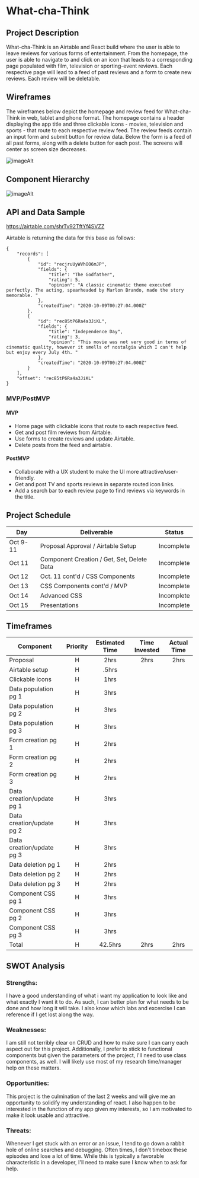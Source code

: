 # What-cha-Think

## Project Description

What-cha-Think is an Airtable and React build where the user is able to leave reviews for various forms of entertainment. From the homepage, the user is able to navigate to and click on an icon that leads to a corresponding page populated with film, television or sporting-event reviews. Each respective page will lead to a feed of past reviews and a form to create new reviews. Each review will be deletable.

## Wireframes

The wireframes below depict the homepage and review feed for What-cha-Think in web, tablet and phone format. The homepage contains a header displaying the app title and three clickable icons - movies, television and sports - that route to each respective review feed. The review feeds contain an input form and submit button for review data. Below the form is a feed of all past forms, along with a delete button for each post. The screens will center as screen size decreases.

![imageAlt](https://i.imgur.com/IX2UVl9.png)

## Component Hierarchy

![imageAlt](https://i.imgur.com/PhRA82l.png)

## API and Data Sample

https://airtable.com/shrTv92TftYf4SVZZ

Airtable is returning the data for this base as follows:

```
{
    "records": [
        {
            "id": "recjruUyWVhOO6mJP",
            "fields": {
                "title": "The Godfather",
                "rating": 5,
                "opinion": "A classic cinematic theme executed perfectly. The acting, spearheaded by Marlon Brando, made the story memorable. "
            },
            "createdTime": "2020-10-09T00:27:04.000Z"
        },
        {
            "id": "rec85tP6Ra4a3JiKL",
            "fields": {
                "title": "Independence Day",
                "rating": 3,
                "opinion": "This movie was not very good in terms of cinematic quality, however it smells of nostalgia which I can't help but enjoy every July 4th. "
            },
            "createdTime": "2020-10-09T00:27:04.000Z"
        }
    ],
    "offset": "rec85tP6Ra4a3JiKL"
}

```

### MVP/PostMVP

#### MVP

- Home page with clickable icons that route to each respective feed.
- Get and post film reviews from Airtable.
- Use forms to create reviews and update Airtable.
- Delete posts from the feed and airtable.

#### PostMVP

- Collaborate with a UX student to make the UI more attractive/user-friendly.
- Get and post TV and sports reviews in separate routed icon links.
- Add a search bar to each review page to find reviews via keywords in the title.

## Project Schedule

| Day      | Deliverable                                | Status     |
| -------- | ------------------------------------------ | ---------- |
| Oct 9-11 | Proposal Approval / Airtable Setup         | Incomplete |
| Oct 11   | Component Creation / Get, Set, Delete Data | Incomplete |
| Oct 12   | Oct. 11 cont'd / CSS Components            | Incomplete |
| Oct 13   | CSS Components cont'd / MVP                | Incomplete |
| Oct 14   | Advanced CSS                               | Incomplete |
| Oct 15   | Presentations                              | Incomplete |

## Timeframes

| Component                 | Priority | Estimated Time | Time Invested | Actual Time |
| ------------------------- | :------: | :------------: | :-----------: | :---------: |
| Proposal                  |    H     |      2hrs      |     2hrs      |    2hrs     |
| Airtable setup            |    H     |     .5hrs      |               |             |
| Clickable icons           |    H     |      1hrs      |               |             |
| Data population pg 1      |    H     |      3hrs      |               |             |
| Data population pg 2      |    H     |      3hrs      |               |             |
| Data population pg 3      |    H     |      3hrs      |               |             |
| Form creation pg 1        |    H     |      2hrs      |               |             |
| Form creation pg 2        |    H     |      2hrs      |               |             |
| Form creation pg 3        |    H     |      2hrs      |               |             |
| Data creation/update pg 1 |    H     |      3hrs      |               |             |
| Data creation/update pg 2 |    H     |      3hrs      |               |             |
| Data creation/update pg 3 |    H     |      3hrs      |               |             |
| Data deletion pg 1        |    H     |      2hrs      |               |             |
| Data deletion pg 2        |    H     |      2hrs      |               |             |
| Data deletion pg 3        |    H     |      2hrs      |               |             |
| Component CSS pg 1        |    H     |      3hrs      |               |             |
| Component CSS pg 2        |    H     |      3hrs      |               |             |
| Component CSS pg 3        |    H     |      3hrs      |               |             |
| Total                     |    H     |    42.5hrs     |     2hrs      |    2hrs     |

## SWOT Analysis

### Strengths:

I have a good understanding of what i want my application to look like and what exactly I want it to do. As such, I can better plan for what needs to be done and how long it will take. I also know which labs and excercise I can reference if I get lost along the way.

### Weaknesses:

I am still not terribly clear on CRUD and how to make sure I can carry each aspect out for this project. Additionally, I prefer to stick to functional components but given the parameters of the project, I'll need to use class components, as well. I will likely use most of my research time/manager help on these matters.

### Opportunities:

This project is the culmination of the last 2 weeks and will give me an opportunity to solidify my understanding of react. I also happen to be interested in the function of my app given my interests, so I am motivated to make it look usable and attractive.

### Threats:

Whenever I get stuck with an error or an issue, I tend to go down a rabbit hole of online searches and debugging. Often times, I don't timebox these episodes and lose a lot of time. While this is typically a favorable characteristic in a developer, I'll need to make sure I know when to ask for help.
